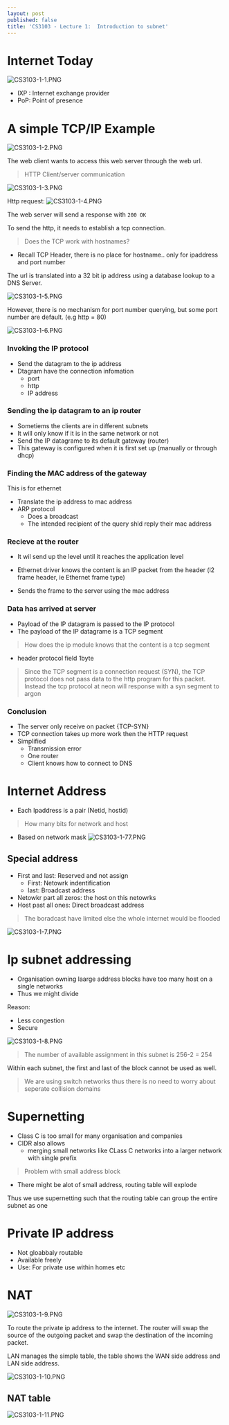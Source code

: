 ```yaml
---
layout: post
published: false
title: 'CS3103 - Lecture 1:  Introduction to subnet'
---
```

# Internet Today
![CS3103-1-1.PNG]({{site.baseurl}}/img/CS3103-1-1.PNG)

- IXP : Internet exchange provider
- PoP: Point of presence

# A simple TCP/IP Example
![CS3103-1-2.PNG]({{site.baseurl}}/img/CS3103-1-2.PNG)

The web client wants to access this web server through the web url.
> HTTP Client/server communication

![CS3103-1-3.PNG]({{site.baseurl}}/img/CS3103-1-3.PNG)

Http request:
![CS3103-1-4.PNG]({{site.baseurl}}/img/CS3103-1-4.PNG)

The web server will send a response with `200 OK`

To send the http, it needs to establish a tcp connection.

> Does the TCP work with hostnames? 
- Recall TCP Header, there is no place for hostname.. only for ipaddress and port number


The url is translated into a 32 bit ip address using a database lookup to a DNS Server.

![CS3103-1-5.PNG]({{site.baseurl}}/img/CS3103-1-5.PNG)

However, there is no mechanism for port number querying, but some port number are default. (e.g http = 80)

![CS3103-1-6.PNG]({{site.baseurl}}/img/CS3103-1-6.PNG)


### Invoking the IP protocol
- Send the datagram to the ip address
- Dtagram have the connection infomation
	- port
    - http
    - IP address
    
### Sending the ip datagram to an ip router
- Sometiems the clients are in different subnets
- It will only know if it is in the same network or not
- Send the IP datagrame to its default gateway (router)
- This gateway is configured when it is first set up (manually or through dhcp)

### Finding the MAC address of the gateway
This is for ethernet
- Translate the ip address to mac address
- ARP protocol
	- Does a broadcast
    - The intended recipient of the query shld reply their mac address
### Recieve at the router
- It wil send up the level until it reaches the application level
- Ethernet driver knows the content is an IP packet from the header (l2 frame header, ie Ethernet frame type)

- Sends the frame to the server using the mac address

### Data has arrived at server
- Payload of the IP datagram is passed to the IP protocol
- The payload of the IP datagrame is a TCP segment

> How does the ip module knows that the content is a tcp segment
- header protocol field 1byte


> Since the TCP segment is a connection request (SYN), the TCP protocol does not pass data to the http program for this packet. Instead the tcp protocol at neon will response with a syn segment to argon


### Conclusion
- The server only receive on packet {TCP-SYN}
- TCP connection takes up more work then the HTTP request
- Simplified
	- Transmission error
    - One router
    - Client knows how to connect to DNS


# Internet Address
- Each Ipaddress is a pair (Netid, hostid)

> How many bits for network and host
- Based on network mask
![CS3103-1-77.PNG]({{site.baseurl}}/img/CS3103-1-77.PNG)


## Special address
- First and last: Reserved and not assign
	- First: Netowrk indentification
    - last: Broadcast address
- Netowkr part all zeros: the host on this netowrks
- Host past all ones: Direct broadcast address

> The boradcast have limited else the whole internet would be flooded

![CS3103-1-7.PNG]({{site.baseurl}}/img/CS3103-1-7.PNG)


# Ip subnet addressing
- Organisation owning laarge address blocks have too many host on a single networks
- Thus we might divide 

Reason:
- Less congestion
- Secure


![CS3103-1-8.PNG]({{site.baseurl}}/img/CS3103-1-8.PNG)

>The number of available assignment in this subnet is 256-2 = 254

Within each subnet, the first and last of the block cannot be used as well. 

> We are using switch networks thus there is no need to worry about seperate collision domains


# Supernetting
- Class C is too small for many organisation and companies
- CIDR also allows
	- merging small networks like CLass C networks into a larger network with single prefix

> Problem with small address block
- There might be alot of small address, routing table will explode

Thus we use supernetting such that the routing table can group the entire subnet as one


# Private IP address
- Not gloabbaly routable 
- Available freely
- Use: For private use within homes etc

# NAT
![CS3103-1-9.PNG]({{site.baseurl}}/img/CS3103-1-9.PNG)

To route the private ip address to the internet.
The router will swap the source of the outgoing packet and swap the destination of the incoming packet.

LAN manages the simple table, the table shows the WAN side address and LAN side address.


![CS3103-1-10.PNG]({{site.baseurl}}/img/CS3103-1-10.PNG)


## NAT table
![CS3103-1-11.PNG]({{site.baseurl}}/img/CS3103-1-11.PNG)






